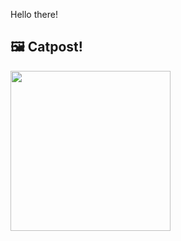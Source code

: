Hello there!



## 🖼️ Catpost!

<sub>
    <img src="https://cdn2.thecatapi.com/images/qiNgIhTco.jpg" height="256">
</sub>

